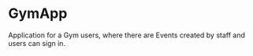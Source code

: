 # GymApp
Application for a Gym users, where there are Events created by staff and users can sign in.
